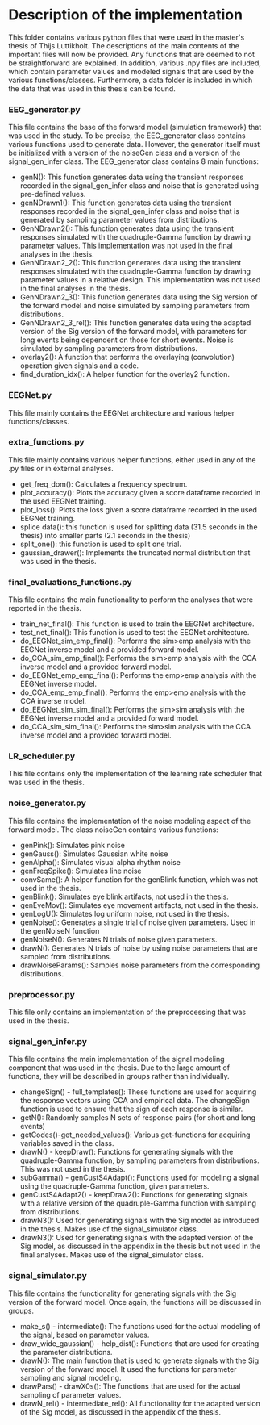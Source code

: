 # Description of the implementation

This folder contains various python files that were used in the master's thesis of Thijs Luttikholt. The descriptions of the main contents of the important files will now be provided. Any functions that are deemed to not be straightforward are explained.  In addition, various .npy files are included, which contain parameter values and modeled signals that are used by the various functions/classes. Furthermore, a data folder is included in which the data that was used in this thesis can be found.

### EEG_generator.py

This file contains the base of the forward model (simulation framework) that was used in the study. To be precise, the EEG_generator class contains various functions used to generate data. However, the generator itself must be initialized with a version of the noiseGen class and a version of the signal_gen_infer class. The EEG_generator class contains 8 main functions:

- genN(): This function generates data using the transient responses recorded in the signal_gen_infer class and noise that is generated using pre-defined values.
- genNDrawn1(): This function generates data using the transient responses recorded in the signal_gen_infer class and noise that is generated by sampling parameter values from distributions.
- GenNDrawn2(): This function generates data using the transient responses simulated with the quadruple-Gamma function by drawing parameter values. This implementation was not used in the final analyses in the thesis. 
- GenNDrawn2_2(): This function generates data using the transient responses simulated with the quadruple-Gamma function by drawing parameter values in a relative design. This implementation was not used in the final analyses in the thesis. 
- GenNDrawn2_3(): This function generates data using the Sig version of the forward model and noise simulated by sampling parameters from distributions. 
- GenNDrawn2_3_rel(): This function generates data using the adapted version of the Sig version of the forward model, with parameters for long events being dependent on those for short events. Noise is simulated by sampling parameters from distributions. 
- overlay2(): A function that performs the overlaying (convolution) operation given signals and a code.
- find_duration_idx(): A helper function for the overlay2 function.

### EEGNet.py

This file mainly contains the EEGNet architecture and various helper functions/classes. 

### extra_functions.py

This file mainly contains various helper functions, either used in any of the .py files or in external analyses. 

- get_freq_dom(): Calculates a frequency spectrum.
- plot_accuracy(): Plots the accuracy given a score dataframe recorded in the used EEGNet training.
- plot_loss(): Plots the loss given a score dataframe recorded in the used EEGNet training.
- splice data(): this function is used for splitting data (31.5 seconds in the thesis) into smaller parts (2.1 seconds in the thesis)
- split_one(): this function is used to split one trial. 
- gaussian_drawer(): Implements the truncated normal distribution that was used in the thesis.

### final_evaluations_functions.py

This file contains the main functionality to perform the analyses that were reported in the thesis. 

- train_net_final(): This function is used to train the EEGNet architecture.
- test_net_final(): This function is used to test the EEGNet architecture.
- do_EEGNet_sim_emp_final(): Performs the sim>emp analysis with the EEGNet inverse model and a provided forward model. 
- do_CCA_sim_emp_final(): Performs the sim>emp analysis with the CCA inverse model and a provided forward model.
- do_EEGNet_emp_emp_final(): Performs the emp>emp analysis with the EEGNet inverse model. 
- do_CCA_emp_emp_final(): Performs the emp>emp analysis with the CCA inverse model.
- do_EEGNet_sim_sim_final(): Performs the sim>sim analysis with the EEGNet inverse model and a provided forward model. 
- do_CCA_sim_sim_final(): Performs the sim>sim analysis with the CCA inverse model and a provided forward model.

### LR_scheduler.py

This file contains only the implementation of the learning rate scheduler that was used in the thesis. 

### noise_generator.py

This file contains the implementation of the noise modeling aspect of the forward model. The class noiseGen contains various functions: 

- genPink(): Simulates pink noise
- genGauss(): Simulates Gaussian white noise
- genAlpha(): Simulates visual alpha rhythm noise
- genFreqSpike(): Simulates line noise
- convSame(): A helper function for the genBlink function, which was not used in the thesis. 
- genBlink(): Simulates eye blink artifacts, not used in the thesis.
- genEyeMov(): Simulates eye movement artifacts, not used in the thesis.
- genLogU(): Simulates log uniform noise, not used in the thesis.
- genNoise(): Generates a single trial of noise given parameters. Used in the genNoiseN function
- genNoiseN(): Generates N trials of noise given parameters.
- drawN(): Generates N trials of noise by using noise parameters that are sampled from distributions.
- drawNoiseParams(): Samples noise parameters from the corresponding distributions.

### preprocessor.py

This file only contains an implementation of the preprocessing that was used in the thesis. 

### signal_gen_infer.py

This file contains the main implementation of the signal modeling component that was used in the thesis. Due to the large amount of functions, they will be described in groups rather than individually. 

- changeSign() - full_templates(): These functions are used for acquiring the response vectors using CCA and empirical data. The changeSign function is used to ensure that the sign of each response is similar. 
- getN(): Randomly samples N sets of response pairs (for short and long events)
- getCodes()-get_needed_values(): Various get-functions for acquiring variables saved in the class. 
- drawN() - keepDraw(): Functions for generating signals with the quadruple-Gamma function, by sampling parameters from distributions. This was not used in the thesis.
- subGamma() - genCustS4Adapt(): Functions used for modeling a signal using the quadruple-Gamma function, given parameters. 
- genCustS4Adapt2() - keepDraw2(): Functions for generating signals with a relative version of the quadruple-Gamma function with sampling from distributions.
- drawN3(): Used for generating signals with the Sig model as introduced in the thesis. Makes use of the signal_simulator class.
- drawN3(): Used for generating signals with the adapted version of the Sig model, as discussed in the appendix in the thesis but not used in the final analyses. Makes use of the signal_simulator class.

### signal_simulator.py

This file contains the functionality for generating signals with the Sig version of the forward model. Once again, the functions will be discussed in groups. 

- make_s() - intermediate(): The functions used for the actual modeling of the signal, based on parameter values. 
- draw_wide_gaussian() - help_dist(): Functions that are used for creating the parameter distributions.
- drawN(): The main function that is used to generate signals with the Sig version of the forward model. It used the functions for parameter sampling and signal modeling. 
- drawPars() - drawX0s(): The functions that are used for the actual sampling of parameter values.
- drawN_rel() - intermediate_rel(): All functionality for the adapted version of the Sig model, as discussed in the appendix of the thesis. 